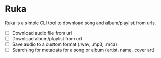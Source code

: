 # Ruka

<!-- TODO -->
Ruka is a simple CLI tool to download song and album/playlist from urls.

- [ ] Download audio file from url
- [ ] Download album/playlist from url
- [ ] Save audio to a custom format (.wav, .mp3, .m4a)
- [ ] Searching for metadata for a song or album (artist, name, cover art)
